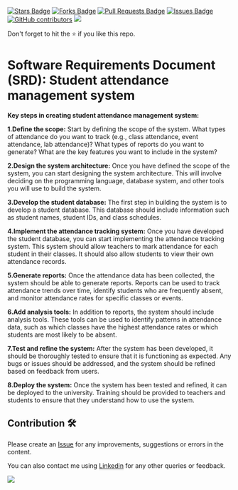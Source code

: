 <a href="https://github.com/drshahizan/software-engineering/stargazers"><img src="https://img.shields.io/github/stars/drshahizan/software-engineering" alt="Stars Badge"/></a>
<a href="https://github.com/drshahizan/software-engineering/network/members"><img src="https://img.shields.io/github/forks/drshahizan/software-engineering" alt="Forks Badge"/></a>
<a href="https://github.com/drshahizan/software-engineering/pulls"><img src="https://img.shields.io/github/issues-pr/drshahizan/software-engineering" alt="Pull Requests Badge"/></a>
<a href="https://github.com/drshahizan/software-engineering"><img src="https://img.shields.io/github/issues/drshahizan/software-engineering" alt="Issues Badge"/></a>
<a href="https://github.com/drshahizan/software-engineering/graphs/contributors"><img alt="GitHub contributors" src="https://img.shields.io/github/contributors/drshahizan/software-engineering?color=2b9348"></a>
![](https://visitor-badge.glitch.me/badge?page_id=drshahizan/software-engineering)

Don't forget to hit the :star: if you like this repo.

# Software Requirements Document (SRD): Student attendance management system
<b>Key steps in creating student attendance management system:</b>

<b>1.Define the scope:</b>
Start by defining the scope of the system. What types of attendance do you want to track (e.g., class attendance, event attendance, lab attendance)? What types of reports do you want to generate? What are the key features you want to include in the system?

<b>2.Design the system architecture:</b> 
Once you have defined the scope of the system, you can start designing the system architecture. This will involve deciding on the programming language, database system, and other tools you will use to build the system.

<b>3.Develop the student database:</b> 
The first step in building the system is to develop a student database. This database should include information such as student names, student IDs, and class schedules.

<b>4.Implement the attendance tracking system:</b> 
Once you have developed the student database, you can start implementing the attendance tracking system. This system should allow teachers to mark attendance for each student in their classes. It should also allow students to view their own attendance records.

<b>5.Generate reports:</b> 
Once the attendance data has been collected, the system should be able to generate reports. Reports can be used to track attendance trends over time, identify students who are frequently absent, and monitor attendance rates for specific classes or events.

<b>6.Add analysis tools:</b> 
In addition to reports, the system should include analysis tools. These tools can be used to identify patterns in attendance data, such as which classes have the highest attendance rates or which students are most likely to be absent.

<b>7.Test and refine the system:</b> 
After the system has been developed, it should be thoroughly tested to ensure that it is functioning as expected. Any bugs or issues should be addressed, and the system should be refined based on feedback from users.

<b>8.Deploy the system:</b> 
Once the system has been tested and refined, it can be deployed to the university. Training should be provided to teachers and students to ensure that they understand how to use the system.



## Contribution 🛠️
Please create an [Issue](https://github.com/drshahizan/software-engineering/issues) for any improvements, suggestions or errors in the content.

You can also contact me using [Linkedin](https://www.linkedin.com/in/drshahizan/) for any other queries or feedback.

![](https://visitor-badge.glitch.me/badge?page_id=drshahizan)


